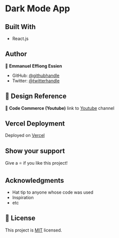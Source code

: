 # Dark Mode App

## Built With

- React.js

## Author

👤 **Emmanuel Effiong Essien**

- GitHub: [@githubhandle](https://github.com/ehma90)
- Twitter: [@twitterhandle](https://twitter.com/ehma_essien)


## 🤝  Design Reference

👤 **Code Commerce (Youtube)**
 link to [Youtube](https://www.youtube.com/watch?v=y0LwoUi_Kcw) channel


## Vercel Deployment

Deployed on [Vercel](https://dark-mode-eight-iota.vercel.app/) 

## Show your support

Give a ⭐ if you like this project!

## Acknowledgments

- Hat tip to anyone whose code was used
- Inspiration
- etc

## 📝 License

This project is [MIT](./MIT.md) licensed.
